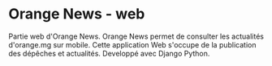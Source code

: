 # Orange News - web
Partie web d'Orange News.
Orange News permet de consulter les actualités d'orange.mg sur mobile.
Cette application Web s'occupe de la publication des dépêches et actualités.
Developpé avec Django Python.
